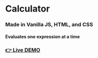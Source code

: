 # Calculator

### Made in Vanilla JS, HTML, and CSS

#### Evaluates one expression at a time

### <a href="https://xandreiathome.github.io/Calculator/">👉 Live DEMO</a>
